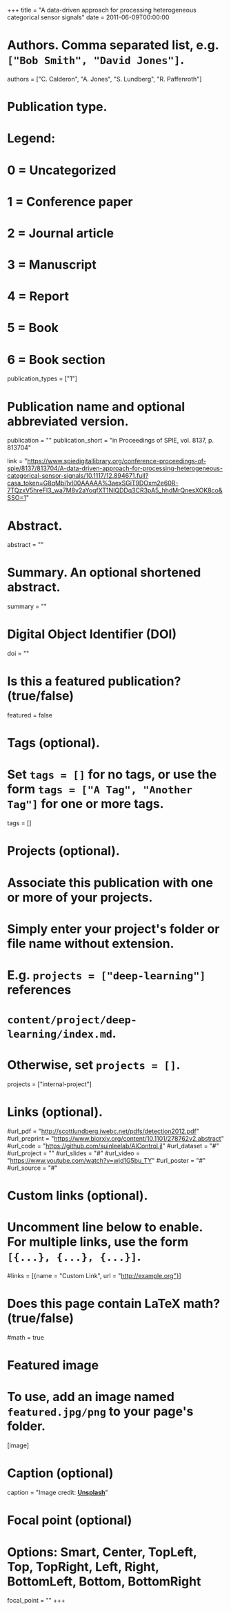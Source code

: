 +++
title = "A data-driven approach for processing heterogeneous categorical sensor signals"
date = 2011-06-09T00:00:00

# Authors. Comma separated list, e.g. `["Bob Smith", "David Jones"]`.
authors = ["C. Calderon", "A. Jones", "S. Lundberg", "R. Paffenroth"]

# Publication type.
# Legend:
# 0 = Uncategorized
# 1 = Conference paper
# 2 = Journal article
# 3 = Manuscript
# 4 = Report
# 5 = Book
# 6 = Book section
publication_types = ["1"]

# Publication name and optional abbreviated version.
publication = ""
publication_short = "in Proceedings of SPIE, vol. 8137, p. 813704"

link = "https://www.spiedigitallibrary.org/conference-proceedings-of-spie/8137/813704/A-data-driven-approach-for-processing-heterogeneous-categorical-sensor-signals/10.1117/12.894671.full?casa_token=G8qMbi1vI00AAAAA%3aexSGiT9DOxm2e60R-7TQzxV5hreFI3_wa7M8v2aYoqfXT1NIQDDq3CR3pA5_hhdMrQnesXOK8co&SSO=1"

# Abstract.
abstract = ""

# Summary. An optional shortened abstract.
summary = ""

# Digital Object Identifier (DOI)
doi = ""

# Is this a featured publication? (true/false)
featured = false

# Tags (optional).
#   Set `tags = []` for no tags, or use the form `tags = ["A Tag", "Another Tag"]` for one or more tags.
tags = []

# Projects (optional).
#   Associate this publication with one or more of your projects.
#   Simply enter your project's folder or file name without extension.
#   E.g. `projects = ["deep-learning"]` references 
#   `content/project/deep-learning/index.md`.
#   Otherwise, set `projects = []`.
projects = ["internal-project"]

# Links (optional).
#url_pdf = "http://scottlundberg.iwebc.net/pdfs/detection2012.pdf"
#url_preprint = "https://www.biorxiv.org/content/10.1101/278762v2.abstract"
#url_code = "https://github.com/suinleelab/AIControl.jl"
#url_dataset = "#"
#url_project = ""
#url_slides = "#"
#url_video = "https://www.youtube.com/watch?v=wjd1G5bu_TY"
#url_poster = "#"
#url_source = "#"

# Custom links (optional).
#   Uncomment line below to enable. For multiple links, use the form `[{...}, {...}, {...}]`.
#links = [{name = "Custom Link", url = "http://example.org"}]

# Does this page contain LaTeX math? (true/false)
#math = true

# Featured image
# To use, add an image named `featured.jpg/png` to your page's folder. 
[image]
  # Caption (optional)
  caption = "Image credit: [**Unsplash**](https://unsplash.com/photos/pLCdAaMFLTE)"

  # Focal point (optional)
  # Options: Smart, Center, TopLeft, Top, TopRight, Left, Right, BottomLeft, Bottom, BottomRight
  focal_point = ""
+++

